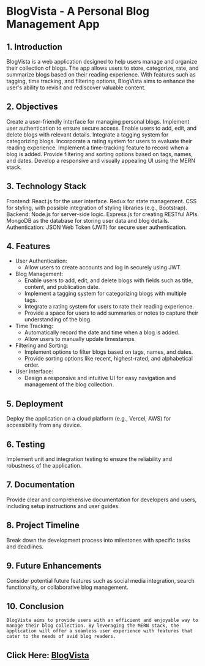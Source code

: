 
# BlogVista - A Personal Blog Management App

## 1. Introduction
   BlogVista is a web application designed to help users manage and organize their collection of blogs. The app allows users to store, categorize, rate, and summarize blogs based on their reading experience. With features such as tagging, time tracking, and filtering options, BlogVista aims to enhance the user's ability to revisit and rediscover valuable content.

## 2. Objectives
   Create a user-friendly interface for managing personal blogs.
   Implement user authentication to ensure secure access.
   Enable users to add, edit, and delete blogs with relevant details.
   Integrate a tagging system for categorizing blogs.
   Incorporate a rating system for users to evaluate their reading experience.
   Implement a time-tracking feature to record when a blog is added.
   Provide filtering and sorting options based on tags, names, and dates.
   Develop a responsive and visually appealing UI using the MERN stack.
## 3. Technology Stack
   Frontend:
   React.js for the user interface.
   Redux for state management.
   CSS for styling, with possible integration of styling libraries (e.g., Bootstrap).
   Backend:
   Node.js for server-side logic.
   Express.js for creating RESTful APIs.
   MongoDB as the database for storing user data and blog details.
   Authentication:
   JSON Web Token (JWT) for secure user authentication.
## 4. Features
   - User Authentication:
        - Allow users to create accounts and log in securely using JWT.
   - Blog Management:
        - Enable users to add, edit, and delete blogs with fields such as title, content, and publication date.
        - Implement a tagging system for categorizing blogs with multiple tags.
        - Integrate a rating system for users to rate their reading experience.
        - Provide a space for users to add summaries or notes to capture their understanding of the blog.
   - Time Tracking:
        - Automatically record the date and time when a blog is added.
        - Allow users to manually update timestamps.
   - Filtering and Sorting:
        - Implement options to filter blogs based on tags, names, and dates.
        - Provide sorting options like recent, highest-rated, and alphabetical order.
   - User Interface:
        - Design a responsive and intuitive UI for easy navigation and management of the blog collection.
## 5. Deployment
   Deploy the application on a cloud platform (e.g., Vercel, AWS) for accessibility from any device.
## 6. Testing
   Implement unit and integration testing to ensure the reliability and robustness of the application.
## 7. Documentation
   Provide clear and comprehensive documentation for developers and users, including setup instructions and user guides.
## 8. Project Timeline
   Break down the development process into milestones with specific tasks and deadlines.
## 9. Future Enhancements
   Consider potential future features such as social media integration, search functionality, or collaborative blog management.
## 10. Conclusion
    BlogVista aims to provide users with an efficient and enjoyable way to manage their blog collection. By leveraging the MERN stack, the application will offer a seamless user experience with features that cater to the needs of avid blog readers.

## Click Here: [BlogVista](https://blog-vista-rho.vercel.app/blogs)

